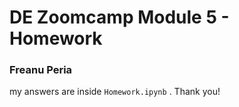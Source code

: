 
# DE Zoomcamp Module 5  - Homework

### Freanu Peria


my answers are inside `Homework.ipynb` . Thank you!